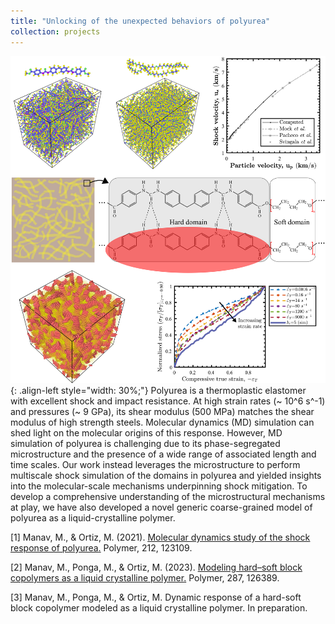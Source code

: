 ```yaml
---
title: "Unlocking of the unexpected behaviors of polyurea"
collection: projects
---
```


![styled-image](/images/polyurea.png){: .align-left style="width: 30%;"} Polyurea is a thermoplastic elastomer with excellent shock and impact resistance. At high strain rates (~ 10^6 s^-1) and pressures (~ 9 GPa), its shear modulus (500 MPa) matches the shear modulus of high strength steels. Molecular dynamics (MD) simulation can shed light on the molecular origins of this response. However, MD simulation of polyurea is challenging due to its phase-segregated microstructure and the presence of a wide range of associated length and time scales. Our work instead leverages the microstructure to perform multiscale shock simulation of the domains in polyurea and yielded insights into the molecular-scale mechanisms underpinning shock mitigation. To develop a comprehensive understanding of the microstructural mechanisms at play, we have also developed a novel generic coarse-grained model of polyurea as a liquid-crystalline polymer.  
  
[1] Manav, M., & Ortiz, M. (2021). <u><a href="https://www.sciencedirect.com/science/article/pii/S0032386120309344?casa_token=QdVVC_w5zV4AAAAA:yUWgvsOtg_93cjgJI-SAAev7y4pH341dJEMJjRzy-EswviGXmHU6jO6R_pv2R0gc99hve09AIw">Molecular dynamics study of the shock response of polyurea</a>.</u> Polymer, 212, 123109.  
  
[2] Manav, M., Ponga, M., & Ortiz, M. (2023). <u><a href="https://www.sciencedirect.com/science/article/pii/S003238612300719X?casa_token=miL9Eu7Rf64AAAAA:Fr24kSpcfHJ9xk8Hi2XOkQFzPwVSaGwis4blnYst2__XAkvXgOaFa010d55hANC8efB0UQkRsw">Modeling hard–soft block copolymers as a liquid crystalline polymer</a>.</u> Polymer, 287, 126389.  
  
[3] Manav, M., Ponga, M., & Ortiz, M. Dynamic response of a hard-soft block copolymer modeled as a liquid crystalline polymer. In preparation.